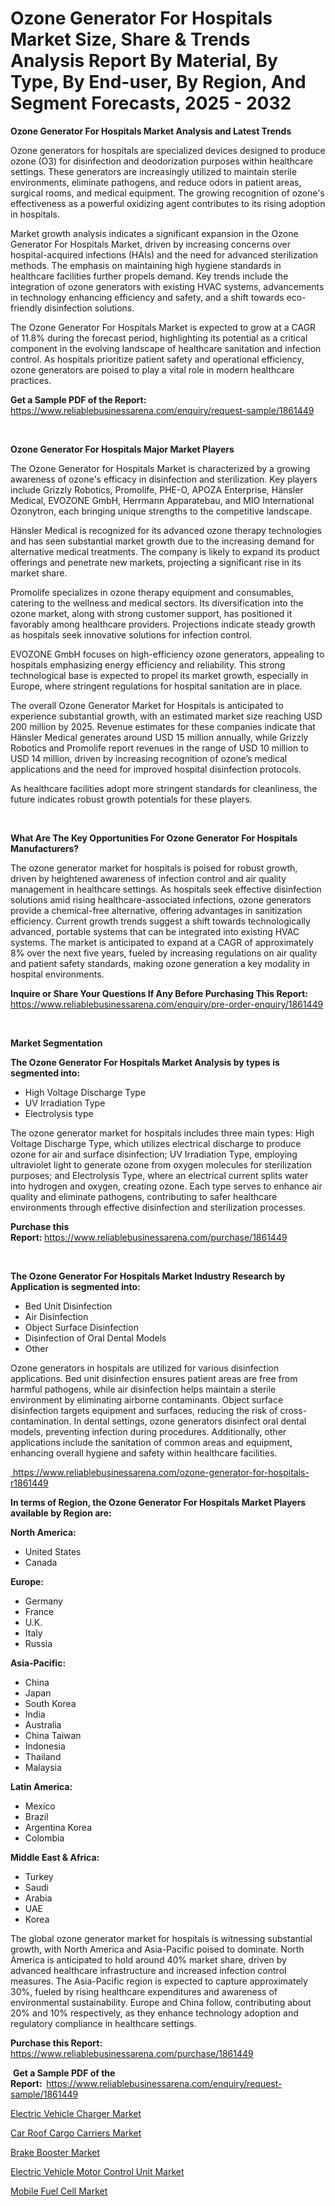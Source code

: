 <p><h1>Ozone Generator For Hospitals Market Size, Share & Trends Analysis Report By Material, By Type, By End-user, By Region, And Segment Forecasts, 2025 - 2032</h1></p><p><strong>Ozone Generator For Hospitals Market Analysis and Latest Trends</strong></p>
<p><p>Ozone generators for hospitals are specialized devices designed to produce ozone (O3) for disinfection and deodorization purposes within healthcare settings. These generators are increasingly utilized to maintain sterile environments, eliminate pathogens, and reduce odors in patient areas, surgical rooms, and medical equipment. The growing recognition of ozone's effectiveness as a powerful oxidizing agent contributes to its rising adoption in hospitals.</p><p>Market growth analysis indicates a significant expansion in the Ozone Generator For Hospitals Market, driven by increasing concerns over hospital-acquired infections (HAIs) and the need for advanced sterilization methods. The emphasis on maintaining high hygiene standards in healthcare facilities further propels demand. Key trends include the integration of ozone generators with existing HVAC systems, advancements in technology enhancing efficiency and safety, and a shift towards eco-friendly disinfection solutions. </p><p>The Ozone Generator For Hospitals Market is expected to grow at a CAGR of 11.8% during the forecast period, highlighting its potential as a critical component in the evolving landscape of healthcare sanitation and infection control. As hospitals prioritize patient safety and operational efficiency, ozone generators are poised to play a vital role in modern healthcare practices.</p></p>
<p><strong>Get a Sample PDF of the Report:&nbsp;</strong> <a href="https://www.reliablebusinessarena.com/enquiry/request-sample/1861449?utm_campaign=2033&utm_medium=2&utm_source=Github&utm_content=ia&utm_term=28022025&utm_id=ozone-generator-for-hospitals">https://www.reliablebusinessarena.com/enquiry/request-sample/1861449</a></p>
<p>&nbsp;</p>
<p><strong>Ozone Generator For Hospitals Major Market Players</strong></p>
<p><p>The Ozone Generator for Hospitals Market is characterized by a growing awareness of ozone's efficacy in disinfection and sterilization. Key players include Grizzly Robotics, Promolife, PHE-O, APOZA Enterprise, Hänsler Medical, EVOZONE GmbH, Herrmann Apparatebau, and MIO International Ozonytron, each bringing unique strengths to the competitive landscape.</p><p>Hänsler Medical is recognized for its advanced ozone therapy technologies and has seen substantial market growth due to the increasing demand for alternative medical treatments. The company is likely to expand its product offerings and penetrate new markets, projecting a significant rise in its market share.</p><p>Promolife specializes in ozone therapy equipment and consumables, catering to the wellness and medical sectors. Its diversification into the ozone market, along with strong customer support, has positioned it favorably among healthcare providers. Projections indicate steady growth as hospitals seek innovative solutions for infection control.</p><p>EVOZONE GmbH focuses on high-efficiency ozone generators, appealing to hospitals emphasizing energy efficiency and reliability. This strong technological base is expected to propel its market growth, especially in Europe, where stringent regulations for hospital sanitation are in place.</p><p>The overall Ozone Generator Market for Hospitals is anticipated to experience substantial growth, with an estimated market size reaching USD 200 million by 2025. Revenue estimates for these companies indicate that Hänsler Medical generates around USD 15 million annually, while Grizzly Robotics and Promolife report revenues in the range of USD 10 million to USD 14 million, driven by increasing recognition of ozone’s medical applications and the need for improved hospital disinfection protocols. </p><p>As healthcare facilities adopt more stringent standards for cleanliness, the future indicates robust growth potentials for these players.</p></p>
<p>&nbsp;</p>
<p><strong>What Are The Key Opportunities For Ozone Generator For Hospitals Manufacturers?</strong></p>
<p><p>The ozone generator market for hospitals is poised for robust growth, driven by heightened awareness of infection control and air quality management in healthcare settings. As hospitals seek effective disinfection solutions amid rising healthcare-associated infections, ozone generators provide a chemical-free alternative, offering advantages in sanitization efficiency. Current growth trends suggest a shift towards technologically advanced, portable systems that can be integrated into existing HVAC systems. The market is anticipated to expand at a CAGR of approximately 8% over the next five years, fueled by increasing regulations on air quality and patient safety standards, making ozone generation a key modality in hospital environments.</p></p>
<p><strong>Inquire or Share Your Questions If Any Before Purchasing This Report:</strong> <a href="https://www.reliablebusinessarena.com/enquiry/pre-order-enquiry/1861449?utm_campaign=2033&utm_medium=2&utm_source=Github&utm_content=ia&utm_term=28022025&utm_id=ozone-generator-for-hospitals">https://www.reliablebusinessarena.com/enquiry/pre-order-enquiry/1861449</a></p>
<p>&nbsp;</p>
<p><strong>Market Segmentation</strong></p>
<p><strong>The Ozone Generator For Hospitals Market Analysis by types is segmented into:</strong></p>
<p><ul><li>High Voltage Discharge Type</li><li>UV Irradiation Type</li><li>Electrolysis type</li></ul></p>
<p><p>The ozone generator market for hospitals includes three main types: High Voltage Discharge Type, which utilizes electrical discharge to produce ozone for air and surface disinfection; UV Irradiation Type, employing ultraviolet light to generate ozone from oxygen molecules for sterilization purposes; and Electrolysis Type, where an electrical current splits water into hydrogen and oxygen, creating ozone. Each type serves to enhance air quality and eliminate pathogens, contributing to safer healthcare environments through effective disinfection and sterilization processes.</p></p>
<p><strong>Purchase this Report:&nbsp;</strong><a href="https://www.reliablebusinessarena.com/purchase/1861449?utm_campaign=2033&utm_medium=2&utm_source=Github&utm_content=ia&utm_term=28022025&utm_id=ozone-generator-for-hospitals">https://www.reliablebusinessarena.com/purchase/1861449</a></p>
<p>&nbsp;</p>
<p><strong>The Ozone Generator For Hospitals Market Industry Research by Application is segmented into:</strong></p>
<p><ul><li>Bed Unit Disinfection</li><li>Air Disinfection</li><li>Object Surface Disinfection</li><li>Disinfection of Oral Dental Models</li><li>Other</li></ul></p>
<p><p>Ozone generators in hospitals are utilized for various disinfection applications. Bed unit disinfection ensures patient areas are free from harmful pathogens, while air disinfection helps maintain a sterile environment by eliminating airborne contaminants. Object surface disinfection targets equipment and surfaces, reducing the risk of cross-contamination. In dental settings, ozone generators disinfect oral dental models, preventing infection during procedures. Additionally, other applications include the sanitation of common areas and equipment, enhancing overall hygiene and safety within healthcare facilities.</p></p>
<p><a href="https://www.reliablebusinessarena.com/ozone-generator-for-hospitals-r1861449?utm_campaign=2033&utm_medium=2&utm_source=Github&utm_content=ia&utm_term=28022025&utm_id=ozone-generator-for-hospitals">&nbsp;https://www.reliablebusinessarena.com/ozone-generator-for-hospitals-r1861449</a></p>
<p><strong>In terms of Region, the Ozone Generator For Hospitals Market Players available by Region are:</strong></p>
<p>
    <p> <strong> North America: </strong>
        <ul>
            <li>United States</li>
            <li>Canada</li>
        </ul>
        </p> 
    <p> <strong> Europe: </strong>
        <ul>
            <li>Germany</li>
            <li>France</li>
            <li>U.K.</li>
            <li>Italy</li>
            <li>Russia</li>
        </ul>
        </p> 
    <p> <strong> Asia-Pacific: </strong>
        <ul>
            <li>China</li>
            <li>Japan</li>
            <li>South Korea</li>
            <li>India</li>
            <li>Australia</li>
            <li>China Taiwan</li>
            <li>Indonesia</li>
            <li>Thailand</li>
            <li>Malaysia</li>
        </ul>
        </p> 
    <p> <strong> Latin America: </strong>
        <ul>
            <li>Mexico</li>
            <li>Brazil</li>
            <li>Argentina Korea</li>
            <li>Colombia</li>
        </ul>
        </p> 
    <p> <strong> Middle East & Africa: </strong>
        <ul>
            <li>Turkey</li>
            <li>Saudi</li>
            <li>Arabia</li>
            <li>UAE</li>
            <li>Korea</li>
        </ul>
    </p>
    </p>
<p><p>The global ozone generator market for hospitals is witnessing substantial growth, with North America and Asia-Pacific poised to dominate. North America is anticipated to hold around 40% market share, driven by advanced healthcare infrastructure and increased infection control measures. The Asia-Pacific region is expected to capture approximately 30%, fueled by rising healthcare expenditures and awareness of environmental sustainability. Europe and China follow, contributing about 20% and 10% respectively, as they enhance technology adoption and regulatory compliance in healthcare settings.</p></p>
<p><strong>Purchase this Report: </strong><a href="https://www.reliablebusinessarena.com/purchase/1861449?utm_campaign=2033&utm_medium=2&utm_source=Github&utm_content=ia&utm_term=28022025&utm_id=ozone-generator-for-hospitals">https://www.reliablebusinessarena.com/purchase/1861449</a></p>
<p>&nbsp;<strong>Get a Sample PDF of the Report:&nbsp;&nbsp;</strong><a href="https://www.reliablebusinessarena.com/enquiry/request-sample/1861449?utm_campaign=2033&utm_medium=2&utm_source=Github&utm_content=ia&utm_term=28022025&utm_id=ozone-generator-for-hospitals">https://www.reliablebusinessarena.com/enquiry/request-sample/1861449</a></p>
<p><strong></strong></p>
<p><p><a href="https://github.com/mahnoor2003/Market-Research-Report-List-7/blob/main/electric-vehicle-charger-market.md?utm_campaign=2033&utm_medium=2&utm_source=Github&utm_content=ia&utm_term=28022025&utm_id=ozone-generator-for-hospitals">Electric Vehicle Charger Market</a></p><p><a href="https://github.com/JubayerMia832/Market-Research-Report-List-1/blob/main/car-roof-cargo-carriers-market.md?utm_campaign=2033&utm_medium=2&utm_source=Github&utm_content=ia&utm_term=28022025&utm_id=ozone-generator-for-hospitals">Car Roof Cargo Carriers Market</a></p><p><a href="https://github.com/ygfu6u/Market-Research-Report-List-1/blob/main/brake-booster-market.md?utm_campaign=2033&utm_medium=2&utm_source=Github&utm_content=ia&utm_term=28022025&utm_id=ozone-generator-for-hospitals">Brake Booster Market</a></p><p><a href="https://github.com/leopardmicheal7019/Market-Research-Report-List-1/blob/main/electric-vehicle-motor-control-unit-market.md?utm_campaign=2033&utm_medium=2&utm_source=Github&utm_content=ia&utm_term=28022025&utm_id=ozone-generator-for-hospitals">Electric Vehicle Motor Control Unit Market</a></p><p><a href="https://github.com/BryceTownsendr/Market-Research-Report-List-7/blob/main/mobile-fuel-cell-market.md?utm_campaign=2033&utm_medium=2&utm_source=Github&utm_content=ia&utm_term=28022025&utm_id=ozone-generator-for-hospitals">Mobile Fuel Cell Market</a></p></p>